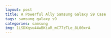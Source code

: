 ```yaml
---
layout: post
title: A Powerful Ally Samsung Galaxy S9 Case
tags: samsung galaxy s9
categories: samsung
img: 1LSDXqsu44wBKiaR_mC77zTLe_8L00xrA
---
```

